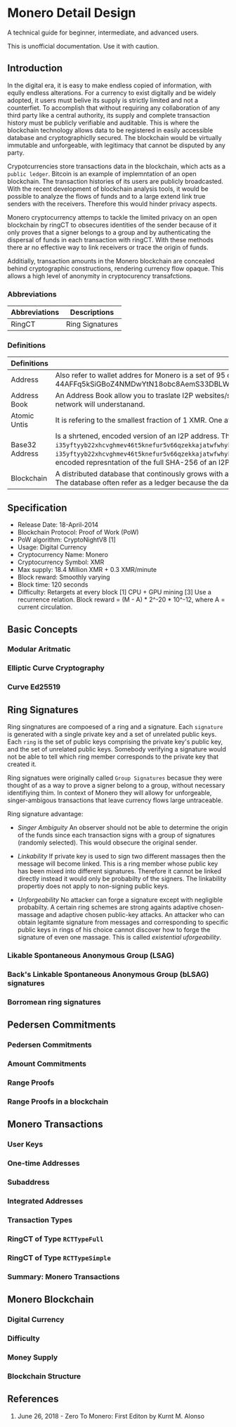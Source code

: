 # Monero Detail Design
A technical guide for beginner, intermediate, and advanced users.

This is unofficial documentation. Use it with caution.

## Introduction
In the digital era, it is easy to make endless copied of information, with eqully endless alterations. For a currency to exist digitally and be widely adopted, it users must belive its supply is strictly limited and not a counterfiet. To accomplish that without requiring any collaboration of any third party like a central authority, its supply and complete transaction history must be publicly verifiable and auditable. This is where the blockchain technology allows data to be registered in easily accessible database and cryptographiclly secured. The blockchain would be virtually immutable and unforgeable, with legitimacy that cannot be disputed by any party. 

Crypotcurrencies store transactions data in the blockchain, which acts as a `public ledger`. Bitcoin is an example of implemntation of an open blockchain. The transaction histories of its users are publicly broadcasted. With the recent development of blockchain analysis tools, it would be possible to analyze the flows of funds and to a large extend link true senders with the receivers. Therefore this would hinder privacy aspects. 

Monero cryptocurrency attemps to tackle the limited privacy on an open blockchain by ringCT to obsecures identities of the sender because of it only proves that a signer belongs to a group and by authenticating the dispersal of funds in each transaction with ringCT. With these methods there ar no effective way to link receivers or trace the origin of funds. 

Additially, transaction amounts in the Monero blockchain are concealed behind cryptographic constructions, rendering currency flow opaque. This allows a high level of anonymity in cryptocurency transafctions. 

### Abbreviations
| Abbreviations | Descriptions                                           |
| ------------- | ------------------------------------------------------ |
|RingCT         | Ring Signatures

### Definitions
| Definitions   | Descriptions                                           |
| ------------- | ------------------------------------------------------ |
|Address        | Also refer to wallet addres for Monero is a set of 95 characters starting with a '4'. For instance 44AFFq5kSiGBoZ4NMDwYtN18obc8AemS33DBLWs3H7otXft3XjrpDtQGv7SqSsaBYBb98uNbr2VBBEt7f2wfn3RVGQBEP3A.|
|Address Book   | An Address Book allow you to traslate I2P websites/services that use the `.i2p`top-level domain into an address that I2P network will understanand. |
|Atomic Untis   | It is refering to the smallest fraction of 1 XMR. One atomic unit is currently 1e-12 (0.000000000001 XMR, or one piconero). |
|Base32 Address | Is a shrtened, encoded version of an I2P address. The Base32 address is the first part in `.b32.i2` hostname. Example: `i35yftyyb22xhcvghmev46t5knefur5v66qzekkajatwfwhyklvq.b32.i2p` Where `i35yftyyb22xhcvghmev46t5knefur5v66qzekkajatwfwhyklvq` is the Base32 address. A Base32 address is a 52 character Base32 encoded represntation of the full SHA-256 of an I2P Base64 address.  |
|Blockchain     | A distributed database that continously grows with a record of all transaction that have occured with given cryptocurrency. The database often refer as a ledger because the dat contains a larg list of transactions that have taken place. |


## Specification
* Release Date: 18-April-2014
* Blockchain Protocol: Proof of Work (PoW)
* PoW algorithm: CryptoNightV8 [1]
* Usage: Digital Currency
* Cryptocurrency Name: Monero
* Cryptocurrency Symbol: XMR
* Max supply: 18.4 Million XMR + 0.3 XMR/minute 
* Block reward: Smoothly varying
* Block time: 120 seconds
* Difficulty: Retargets at every block 
[1] CPU + GPU mining
[3] Use a recurrence relation. Block reward = (M - A) * 2^-20 * 10^-12, where A = current circulation. 

## Basic Concepts
### Modular Aritmatic
### Elliptic Curve Cryptography
### Curve Ed25519
## Ring Signatures
Ring singnatures are compoesed of a ring and a signature. Each `signature` is generated with a single private key and a set of unrelated public keys. Each `ring` is the set of public keys comprising the private key's public key, and the set of unrelated public keys. Somebody verifying a signature would not be able to tell which ring member corresponds to the private key that created it. 

Ring signatues were originally called `Group Signatures` becasue they were thought of as a way to prove a signer belong to a group, without necessary identifiying thim. In context of Monero they will allowy for unforgeable, singer-ambigous transactions that leave currency flows large untraceable.

Ring signature advantage:
* *Singer Ambiguity* An observer should not be able to determine the origin of the funds since each transaction signs with a group of signatures (randomly selected). This would obsecure the original sender.

* *Linkability* If private key is used to sign two different massages then the message will become linked. This is a ring member whose public key has been mixed into different signatures. Therefore it cannot be linked directly instead it would only be probabilty of the signers. The linkability propertiy does not apply to non-signing public keys.

* *Unforgeability* No attacker can forge a signature except with negligible probabilty. A certain ring schemes are strong againts adaptive chosen-massage and adaptive chosen public-key attacks. An attacker who can obtain legitamte signature from messages and corresponding to specific public keys in rings of his choice cannot discover how to forge the signature of even one massage. This is called *existential uforgeability*. 

### Likable Spontaneous Anonymous Group (LSAG)
### Back's Linkable Spontaneous Anonymous Group (bLSAG) signatures
### Borromean ring signatures
## Pedersen Commitments
### Pedersen Commitments
### Amount Commitments
### Range Proofs
### Range Proofs in a blockchain
## Monero Transactions
### User Keys
### One-time Addresses
### Subaddress
### Integrated Addresses
### Transaction Types
### RingCT of Type ```RCTTypeFull```
### RingCT of Type ```RCTTypeSimple```
### Summary: Monero Transactions
## Monero Blockchain
### Digital Currency
### Difficulty
### Money Supply
### Blockchain Structure

## References
1. June 26, 2018 - Zero To Monero: First Editon by Kurnt M. Alonso
